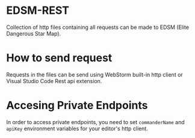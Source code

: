 # EDSM-REST 
Collection of http files containing all requests can be made to EDSM (Elite Dangerous Star Map).

# How to send request
Requests in the files can be send using WebStorm built-in http client or Visual Studio Code Rest api extension. 

# Accesing Private Endpoints
In order to access private endpoints, you need to set `commanderName` and `apiKey` environment variables for your editor's http client. 



